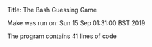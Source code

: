 Title:
	The Bash Guessing Game

Make was run on: 
	Sun 15 Sep 01:31:00 BST 2019

The program contains
	 41 lines of code

